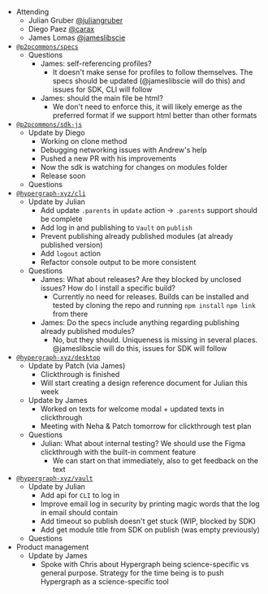 -   Attending
    - Julian Gruber [@juliangruber](https://twitter.com/juliangruber)
    - Diego Paez [@carax](https://twitter.com/carax)
    - James Lomas [@jameslibscie](https://github.com/jameslibscie)
-   [`@p2pcommons/specs`](https://github.com/p2pcommons/specs)
    - Questions
        - James: self-referencing profiles?
            - It doesn't make sense for profiles to follow themselves. The specs should be updated (@jameslibscie will do this) and issues for SDK, CLI will follow
        - James: should the main file be html?
            - We don't need to enforce this, it will likely emerge as the preferred format if we support html better than other formats
-   [`@p2pcommons/sdk-js`](https://github.com/p2pcommons/sdk-js)
    - Update by Diego
        - Working on clone method
        - Debugging networking issues with Andrew's help
        - Pushed a new PR with his improvements
        - Now the sdk is watching for changes on modules folder
        - Release soon
    - Questions
-   [`@hypergraph-xyz/cli`](https://github.com/hypergraph-xyz/cli)
    - Update by Julian
        - Add update `.parents` in `update` action -> `.parents` support should be complete
        - Add log in and publishing to `Vault` on `publish`
        - Prevent publishing already published modules (at already published version)
        - Add `logout` action
        - Refactor console output to be more consistent
    - Questions
        - James: What about releases? Are they blocked by unclosed issues? How do I install a specific build?
            - Currently no need for releases. Builds can be installed and tested by cloning the repo and running `npm install` `npm link` from there
        - James: Do the specs include anything regarding publishing already published modules?
            - No, but they should. Uniqueness is missing in several places. @jameslibscie will do this, issues for SDK will follow
-   [`@hypergraph-xyz/desktop`](https://github.com/hypergraph-xyz/desktop)
    - Update by Patch (via James)
        - Clickthrough is finished
        - Will start creating a design reference document for Julian this week
    - Update by James
        - Worked on texts for welcome modal + updated texts in clickthrough
        - Meeting with Neha & Patch tomorrow for clickthrough test plan
    - Questions
        - Julian: What about internal testing? We should use the Figma clickthrough with the built-in comment feature
            - We can start on that immediately, also to get feedback on the text
-   [`@hypergraph-xyz/vault`](https://github.com/hypergraph-xyz/vault)
    - Update by Julian
        - Add api for `CLI` to log in
        - Improve email log in security by printing magic words that the log in email should contain
        - Add timeout so publish doesn't get stuck (WIP, blocked by SDK)
        - Add get module title from SDK on publish (was empty previously)
    - Questions
-   Product management
    - Update by James
        - Spoke with Chris about Hypergraph being science-specific vs general purpose. Strategy for the time being is to push Hypergraph as a science-specific tool
